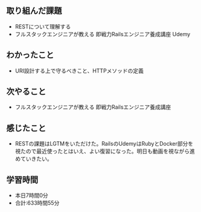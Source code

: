 ## 取り組んだ課題
- RESTについて理解する
- フルスタックエンジニアが教える 即戦力Railsエンジニア養成講座 Udemy
## わかったこと
- URI設計する上で守るべきこと、HTTPメソッドの定義
## 次やること
- フルスタックエンジニアが教える 即戦力Railsエンジニア養成講座
## 感じたこと
- RESTの課題はLGTMをいただけた。RailsのUdemyはRubyとDocker部分を視たので最近使ったとはいえ、よい復習になった。明日も動画を視ながら進めていきたい。
## 学習時間
- 本日7時間0分<br>
- 合計:633時間55分
